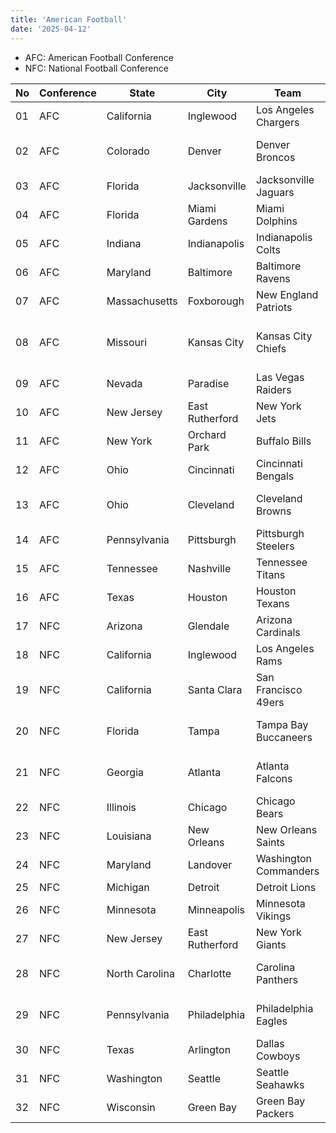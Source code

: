 ```yaml
---
title: 'American Football'
date: '2025-04-12'
---
```


- AFC: American Football Conference
- NFC: National Football Conference

| No  | Conference | State          | City            | Team                  | Stadium                         |
| --- | ---------- | -------------- | --------------- | --------------------- | ------------------------------- |
| 01  | AFC        | California     | Inglewood       | Los Angeles Chargers  | SoFi Stadium                    |
| 02  | AFC        | Colorado       | Denver          | Denver Broncos        | Empower Field at Mile High      |
| 03  | AFC        | Florida        | Jacksonville    | Jacksonville Jaguars  | EverBank Stadium                |
| 04  | AFC        | Florida        | Miami Gardens   | Miami Dolphins        | Hard Rock Stadium               |
| 05  | AFC        | Indiana        | Indianapolis    | Indianapolis Colts    | Lucas Oil Stadium               |
| 06  | AFC        | Maryland       | Baltimore       | Baltimore Ravens      | M&T Bank Stadium                |
| 07  | AFC        | Massachusetts  | Foxborough      | New England Patriots  | Gillette Stadium                |
| 08  | AFC        | Missouri       | Kansas City     | Kansas City Chiefs    | GEHA Field at Arrowhead Stadium |
| 09  | AFC        | Nevada         | Paradise        | Las Vegas Raiders     | Allegiant Stadium               |
| 10  | AFC        | New Jersey     | East Rutherford | New York Jets         | MetLife Stadium                 |
| 11  | AFC        | New York       | Orchard Park    | Buffalo Bills         | Highmark Stadium                |
| 12  | AFC        | Ohio           | Cincinnati      | Cincinnati Bengals    | Paycor Stadium                  |
| 13  | AFC        | Ohio           | Cleveland       | Cleveland Browns      | Cleveland Browns Stadium        |
| 14  | AFC        | Pennsylvania   | Pittsburgh      | Pittsburgh Steelers   | Acrisure Stadium                |
| 15  | AFC        | Tennessee      | Nashville       | Tennessee Titans      | Nissan Stadium                  |
| 16  | AFC        | Texas          | Houston         | Houston Texans        | NRG Stadium                     |
| 17  | NFC        | Arizona        | Glendale        | Arizona Cardinals     | State Farm Stadium              |
| 18  | NFC        | California     | Inglewood       | Los Angeles Rams      | SoFi Stadium                    |
| 19  | NFC        | California     | Santa Clara     | San Francisco 49ers   | Levi’s Stadium                  |
| 20  | NFC        | Florida        | Tampa           | Tampa Bay Buccaneers  | Raymond James Stadium           |
| 21  | NFC        | Georgia        | Atlanta         | Atlanta Falcons       | Mercedes-Benz Stadium           |
| 22  | NFC        | Illinois       | Chicago         | Chicago Bears         | Soldier Field                   |
| 23  | NFC        | Louisiana      | New Orleans     | New Orleans Saints    | Caesars Superdome               |
| 24  | NFC        | Maryland       | Landover        | Washington Commanders | FedExField                      |
| 25  | NFC        | Michigan       | Detroit         | Detroit Lions         | Ford Field                      |
| 26  | NFC        | Minnesota      | Minneapolis     | Minnesota Vikings     | U.S. Bank Stadium               |
| 27  | NFC        | New Jersey     | East Rutherford | New York Giants       | MetLife Stadium                 |
| 28  | NFC        | North Carolina | Charlotte       | Carolina Panthers     | Bank of America Stadium         |
| 29  | NFC        | Pennsylvania   | Philadelphia    | Philadelphia Eagles   | Lincoln Financial Field         |
| 30  | NFC        | Texas          | Arlington       | Dallas Cowboys        | AT&T Stadium                    |
| 31  | NFC        | Washington     | Seattle         | Seattle Seahawks      | Lumen Field                     |
| 32  | NFC        | Wisconsin      | Green Bay       | Green Bay Packers     | Lambeau Field                   |
